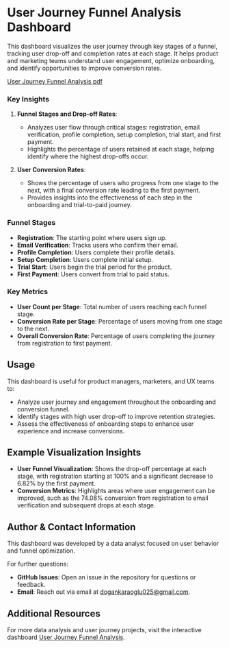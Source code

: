 # User Journey Funnel Analysis Dashboard

This dashboard visualizes the user journey through key stages of a funnel, tracking user drop-off and completion rates at each stage. It helps product and marketing teams understand user engagement, optimize onboarding, and identify opportunities to improve conversion rates.

[User Journey Funnel Analysis pdf](https://github.com/Necodk/Data-Analysis-Projects/blob/main/Tableau%20Projects/User_Journey_Funnel_Analysis_Dashboard.pdf)

### Key Insights

1. **Funnel Stages and Drop-off Rates**:
   - Analyzes user flow through critical stages: registration, email verification, profile completion, setup completion, trial start, and first payment.
   - Highlights the percentage of users retained at each stage, helping identify where the highest drop-offs occur.

2. **User Conversion Rates**:
   - Shows the percentage of users who progress from one stage to the next, with a final conversion rate leading to the first payment.
   - Provides insights into the effectiveness of each step in the onboarding and trial-to-paid journey.

### Funnel Stages

- **Registration**: The starting point where users sign up.
- **Email Verification**: Tracks users who confirm their email.
- **Profile Completion**: Users complete their profile details.
- **Setup Completion**: Users complete initial setup.
- **Trial Start**: Users begin the trial period for the product.
- **First Payment**: Users convert from trial to paid status.

### Key Metrics

- **User Count per Stage**: Total number of users reaching each funnel stage.
- **Conversion Rate per Stage**: Percentage of users moving from one stage to the next.
- **Overall Conversion Rate**: Percentage of users completing the journey from registration to first payment.

## Usage

This dashboard is useful for product managers, marketers, and UX teams to:
- Analyze user journey and engagement throughout the onboarding and conversion funnel.
- Identify stages with high user drop-off to improve retention strategies.
- Assess the effectiveness of onboarding steps to enhance user experience and increase conversions.

## Example Visualization Insights

- **User Funnel Visualization**: Shows the drop-off percentage at each stage, with registration starting at 100% and a significant decrease to 6.82% by the first payment.
- **Conversion Metrics**: Highlights areas where user engagement can be improved, such as the 74.08% conversion from registration to email verification and subsequent drops at each stage.

## Author & Contact Information

This dashboard was developed by a data analyst focused on user behavior and funnel optimization.

For further questions:
- **GitHub Issues**: Open an issue in the repository for questions or feedback.
- **Email**: Reach out via email at [dogankaraoglu025@gmail.com](mailto:dogankaraoglu025@gmail.com).

## Additional Resources

For more data analysis and user journey projects, visit the interactive dashboard [User Journey Funnel Analysis](https://public.tableau.com/views/TableauTask5_17239003900470/FunnelChart?:language=en-US&:sid=&:redirect=auth&:display_count=n&:origin=viz_share_link).
